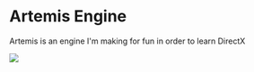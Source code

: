 # Artemis Engine

Artemis is an engine I'm making for fun in order to learn DirectX

![](https://i.imgur.com/j7J8ucZ.png)
